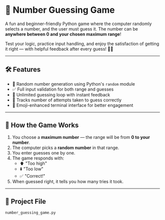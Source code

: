 # 🎯 Number Guessing Game

A fun and beginner-friendly Python game where the computer randomly selects a number, and the user must guess it. The number can be **anywhere between 0 and your chosen maximum range**!

Test your logic, practice input handling, and enjoy the satisfaction of getting it right — with helpful feedback after every guess! 🧠🎉

---

## 🛠 Features

- 🎲 Random number generation using Python's `random` module  
- ✅ Full input validation for both range and guesses  
- 🔁 Unlimited guessing loop with instant feedback  
- 🔢 Tracks number of attempts taken to guess correctly  
- 🎨 Emoji-enhanced terminal interface for better engagement

---

## 🚀 How the Game Works

1. You choose a **maximum number** — the range will be from **0 to your number**.
2. The computer picks a **random number** in that range.
3. You enter guesses one by one.
4. The game responds with:
   - ⬆️ "Too high"
   - ⬇️ "Too low"
   - ✅ "Correct!"
5. When guessed right, it tells you how many tries it took.

---

## 📄 Project File

```bash
number_guessing_game.py
